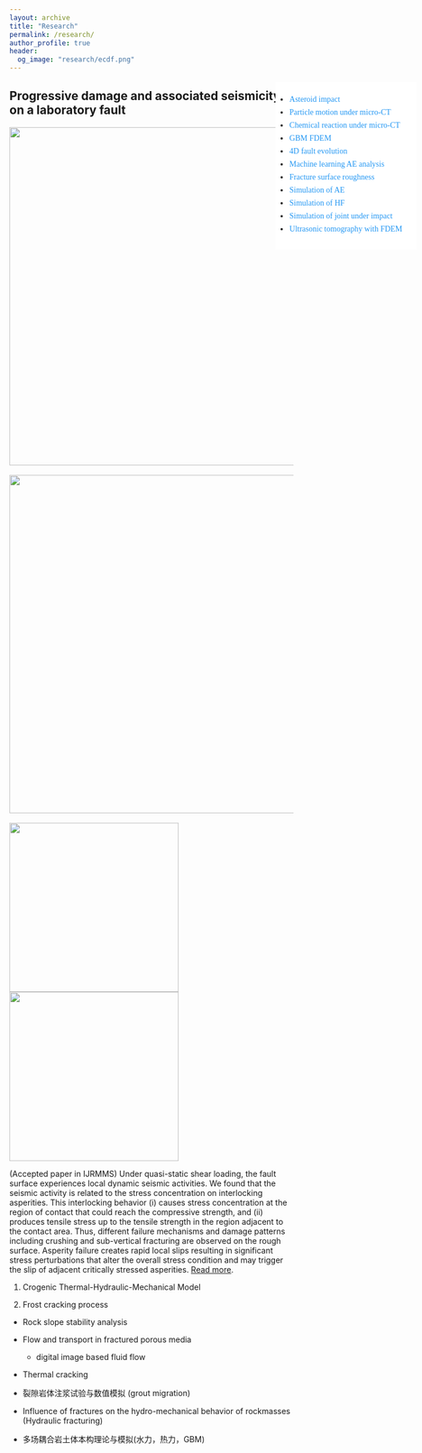 ```yaml
---
layout: archive
title: "Research"
permalink: /research/
author_profile: true
header:
  og_image: "research/ecdf.png"
---
```


<style>
.sidenav {
  width: 250px;
  position: fixed;
  z-index: 1;
  top: 200px;
  right: 10px;
  background: #fff;
  overflow-x: hidden;
  padding: 8px 0;
}

.sidenav a {
  padding: 1px 1px 6px 1px;
  text-decoration: none;
  font-size: 14px;
  color: #2196F3;
  display: block;
}

.sidenav a:hover {
  color: #064579;
}

.main {
  margin-left: 165px; /* Same width as the sidebar + left position in px */
  font-size: 15px; /* Increased text to enable scrolling */
  padding: 0px 0px;
}

@media screen and (max-height: 500px) {
  .sidenav {padding-top: 15px;}
  .sidenav a {font-size: 18px;}
}

html {
    scroll-behavior: smooth !important;
}

:target::before {
  content: "";
  display: block;
  height: 80px; /* fixed header height*/
  margin: -80px 0 0; /* negative fixed header height */
}

</style>


<div class="sidenav">
	<div id="navbar-collapse-03" class="collapse navbar-collapse">
		<ul style="font-family:verdana" style="list-style-type:none">
			<li><a href="#ResearchImpact">Asteroid impact</a></li>
			<li><a href="#ResearchSandColumn">Particle motion under micro-CT</a></li>
			<li><a href="#Research0">Chemical reaction under micro-CT</a></li>
			<li><a href="#Research1">GBM FDEM</a></li>
			<li><a href="#Research2">4D fault evolution</a></li>
			<li><a href="#Research3">Machine learning AE analysis</a></li>
			<li><a href="#Research4">Fracture surface roughness</a></li>
			<li><a href="#Research5">Simulation of AE</a></li>
			<li><a href="#Research6">Simulation of HF</a></li>
			<li><a href="#Research8">Simulation of joint under impact</a></li>
			<li><a href="#Research9">Ultrasonic tomography with FDEM</a></li>
		</ul>
	</div>
</div>


<div class="container">
  <div class="row">
    <div class="col-12 text-center">
    <h2 id="Research0">Progressive damage and associated seismicity on a laboratory fault</h2>
    <img src="images/shear_damage.jpg" alt="" width="600"/><br><br>
    <img src="images/shear_seismic.jpg" alt="" width="600"/><br><br>
    <img src="images/evt1.gif" alt="" width="300"/>
    <img src="images/evt2.gif" alt="" width="300"/>
    <p> (Accepted paper in IJRMMS) Under quasi-static shear loading, the fault surface experiences local dynamic seismic activities. We found that the seismic activity is related to the stress concentration on interlocking asperities. This interlocking behavior (i) causes stress concentration at the region of contact that could reach the compressive strength, and (ii) produces tensile stress up to the tensile strength in the region adjacent to the contact area. Thus, different failure mechanisms and damage patterns including crushing and sub-vertical fracturing are observed on the rough surface. Asperity failure creates rapid local slips resulting in significant stress perturbations that alter the overall stress condition and may trigger the slip of adjacent critically stressed asperities. <a href="https://doi.org/10.1016/j.ijrmms.2023.105392" target="_blank">Read more</a>.</p>
    </div>
  </div>
</div>






1. Crogenic Thermal-Hydraulic-Mechanical Model

2. Frost cracking process

* Rock slope stability analysis

* Flow and transport in fractured porous media
  - digital image based fluid flow

* Thermal cracking

* 裂隙岩体注浆试验与数值模拟 (grout migration)


* Influence of fractures on the hydro-mechanical behavior of rockmasses (Hydraulic fracturing)


* 多场耦合岩土体本构理论与模拟(水力，热力，GBM)

<nbsp>
